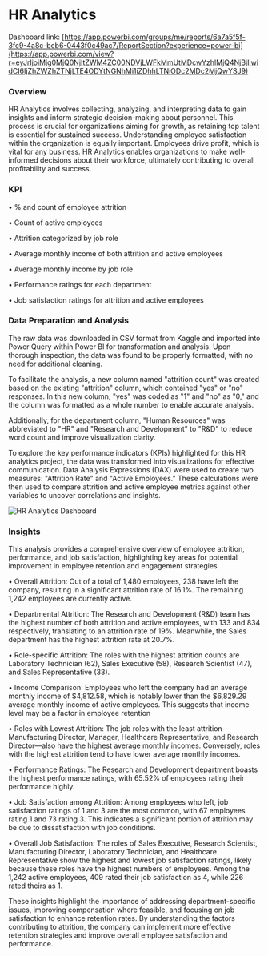 
# HR Analytics
Dashboard link: [https://app.powerbi.com/groups/me/reports/6a7a5f5f-3fc9-4a8c-bcb6-0443f0c49ac7/ReportSection?experience=power-bi](https://app.powerbi.com/view?r=eyJrIjoiMjg0MjQ0NjItZWM4ZC00NDVjLWFkMmUtMDcwYzhlMjQ4NjBjIiwidCI6IjZhZWZhZTNjLTE4ODYtNGNhMi1iZDhhLTNiODc2MDc2MjQwYSJ9)

### Overview
HR Analytics involves collecting, analyzing, and interpreting data to gain insights and inform strategic decision-making about personnel. This process is crucial for organizations aiming for growth, as retaining top talent is essential for sustained success. Understanding employee satisfaction within the organization is equally important. Employees drive profit, which is vital for any business. HR Analytics enables organizations to make well-informed decisions about their workforce, ultimately contributing to overall profitability and success.
### KPI
•	% and count of employee attrition

•	Count of active employees

•	Attrition categorized by job role

•	Average monthly income of both attrition and active employees

•	Average monthly income by job role

•	Performance ratings for each department

•	Job satisfaction ratings for attrition and active employees

### Data Preparation and Analysis
The raw data was downloaded in CSV format from Kaggle and imported into Power Query within Power BI for transformation and analysis. Upon thorough inspection, the data was found to be properly formatted, with no need for additional cleaning.

To facilitate the analysis, a new column named "attrition count" was created based on the existing "attrition" column, which contained "yes" or "no" responses. In this new column, "yes" was coded as "1" and "no" as "0," and the column was formatted as a whole number to enable accurate analysis.

Additionally, for the department column, "Human Resources" was abbreviated to "HR" and "Research and Development" to "R&D" to reduce word count and improve visualization clarity.

To explore the key performance indicators (KPIs) highlighted for this HR analytics project, the data was transformed into visualizations for effective communication. Data Analysis Expressions (DAX) were used to create two measures: "Attrition Rate" and "Active Employees." These calculations were then used to compare attrition and active employee metrics against other variables to uncover correlations and insights.

![HR Analytics Dashboard](https://github.com/estherwonder/HR-Analytics-/assets/145384641/91bb6e30-214b-4a04-91fc-e30b6a0b29d1)

### Insights
This analysis provides a comprehensive overview of employee attrition, performance, and job satisfaction, highlighting key areas for potential improvement in employee retention and engagement strategies.

•	Overall Attrition: Out of a total of 1,480 employees, 238 have left the company, resulting in a significant attrition rate of 16.1%. The remaining 1,242 employees are currently active.

•	Departmental Attrition: The Research and Development (R&D) team has the highest number of both attrition and active employees, with 133 and 834 respectively, translating to an attrition rate of 19%. Meanwhile, the Sales department has the highest attrition rate at 20.7%.

•	Role-specific Attrition: The roles with the highest attrition counts are Laboratory Technician (62), Sales Executive (58), Research Scientist (47), and Sales Representative (33).

•	Income Comparison: Employees who left the company had an average monthly income of $4,812.58, which is notably lower than the $6,829.29 average monthly income of active employees. This suggests that income level may be a factor in employee retention

•	Roles with Lowest Attrition: The job roles with the least attrition—Manufacturing Director, Manager, Healthcare Representative, and Research Director—also have the highest average monthly incomes. Conversely, roles with the highest attrition tend to have lower average monthly incomes.

•	Performance Ratings: The Research and Development department boasts the highest performance ratings, with 65.52% of employees rating their performance highly.

•	Job Satisfaction among Attrition: Among employees who left, job satisfaction ratings of 1 and 3 are the most common, with 67 employees rating 1 and 73 rating 3. This indicates a significant portion of attrition may be due to dissatisfaction with job conditions.

•	Overall Job Satisfaction: The roles of Sales Executive, Research Scientist, Manufacturing Director, Laboratory Technician, and Healthcare Representative show the highest and lowest job satisfaction ratings, likely because these roles have the highest numbers of employees. Among the 1,242 active employees, 409 rated their job satisfaction as 4, while 226 rated theirs as 1.

These insights highlight the importance of addressing department-specific issues, improving compensation where feasible, and focusing on job satisfaction to enhance retention rates. By understanding the factors contributing to attrition, the company can implement more effective retention strategies and improve overall employee satisfaction and performance.
